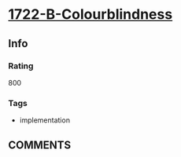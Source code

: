 # [1722-B-Colourblindness](https://codeforces.com/problemset/problem/1722/B)

## Info

### Rating

800

### Tags

- implementation

## __COMMENTS__

> 

